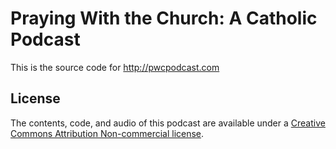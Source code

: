 # Praying With the Church: A Catholic Podcast

This is the source code for http://pwcpodcast.com

## License

The contents, code, and audio of this podcast are available under a [Creative Commons Attribution Non-commercial license](http://creativecommons.org/licenses/by-nc/3.0/).
